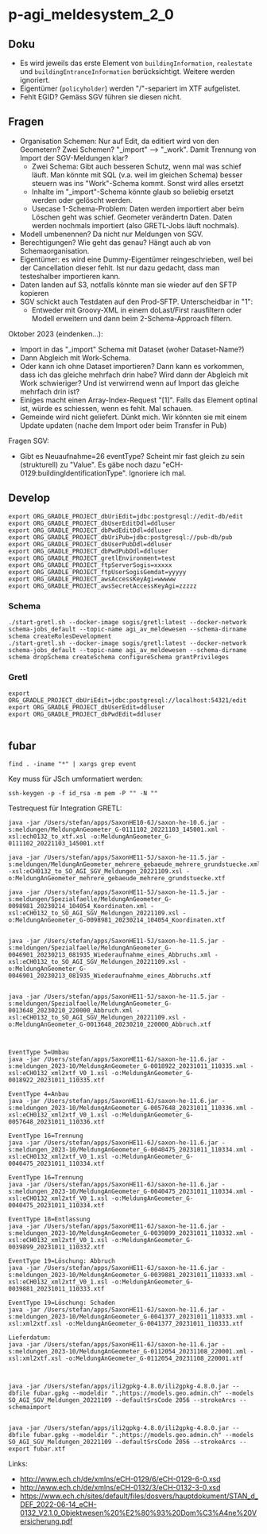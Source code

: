 # p-agi_meldesystem_2_0

## Doku
- Es wird jeweils das erste Element von `buildingInformation`, `realestate` und `buildingEntranceInformation` berücksichtigt. Weitere werden ignoriert.
- Eigentümer (`policyholder`) werden "/"-separiert im XTF aufgelistet.
- Fehlt EGID? Gemäss SGV führen sie diesen nicht.



## Fragen
- Organisation Schemen: Nur auf Edit, da editiert wird von den Geometern? Zwei Schemen? "_import" --> "_work". Damit Trennung von Import der SGV-Meldungen klar?
  * Zwei Schema: Gibt auch besseren Schutz, wenn mal was schief läuft. Man könnte mit SQL (v.a. weil im gleichen Schema) besser steuern was ins "Work"-Schema kommt. Sonst wird alles ersetzt
  * Inhalte im "_import"-Schema könnte glaub so beliebig ersetzt werden oder gelöscht werden.
  * Usecase 1-Schema-Problem: Daten werden importiert aber beim Löschen geht was schief. Geometer verändertn Daten. Daten werden nochmals importiert (also GRETL-Jobs läuft nochmals).
- Modell umbenennen? Da nicht nur Meldungen von SGV.
- Berechtigungen? Wie geht das genau? Hängt auch ab von Schemaorganisation.
- Eigentümer: es wird eine Dummy-Eigentümer reingeschrieben, weil bei der Cancellation dieser fehlt. Ist nur dazu gedacht, dass man testeshalber importieren kann.
- Daten landen auf S3, notfalls könnte man sie wieder auf den SFTP kopieren
- SGV schickt auch Testdaten auf den Prod-SFTP. Unterscheidbar in "<testDeliveryFlag xmlns="http://www.ech.ch/xmlns/eCH-0058/5">1</testDeliveryFlag>":
  * Entweder mit Groovy-XML in einem doLast/First rausfiltern oder Modell erweitern und dann beim 2-Schema-Approach filtern.

Oktober 2023 (eindenken...):
- Import in das "_import" Schema mit Dataset (woher Dataset-Name?)
- Dann Abgleich mit Work-Schema.
- Oder kann ich ohne Dataset importieren? Dann kann es vorkommen, dass ich das gleiche mehrfach drin habe? Wird dann der Abgleich mit Work schwieriger? Und ist verwirrend wenn auf Import das gleiche mehrfach drin ist?
- Einiges macht einen Array-Index-Request "[1]". Falls das Element optinal ist, würde es schiessen, wenn es fehlt. Mal schauen.
- Gemeinde wird nicht geliefert. Dünkt mich. Wir könnten sie mit einem Update updaten (nache dem Import oder beim Transfer in Pub)


Fragen SGV:
- Gibt es Neuaufnahme=26 eventType? Scheint mir fast gleich zu sein (strukturell) zu "Value". Es gäbe noch dazu "eCH-0129:buildingIdentificationType". Ignoriere ich mal.



## Develop

```
export ORG_GRADLE_PROJECT_dbUriEdit=jdbc:postgresql://edit-db/edit
export ORG_GRADLE_PROJECT_dbUserEditDdl=ddluser
export ORG_GRADLE_PROJECT_dbPwdEditDdl=ddluser
export ORG_GRADLE_PROJECT_dbUriPub=jdbc:postgresql://pub-db/pub
export ORG_GRADLE_PROJECT_dbUserPubDdl=ddluser
export ORG_GRADLE_PROJECT_dbPwdPubDdl=ddluser
export ORG_GRADLE_PROJECT_gretlEnvironment=test
export ORG_GRADLE_PROJECT_ftpServerSogis=xxxxx
export ORG_GRADLE_PROJECT_ftpUserSogisGemdat=yyyyy
export ORG_GRADLE_PROJECT_awsAccessKeyAgi=wwwww
export ORG_GRADLE_PROJECT_awsSecretAccessKeyAgi=zzzzz
```

### Schema
```
./start-gretl.sh --docker-image sogis/gretl:latest --docker-network schema-jobs_default --topic-name agi_av_meldewesen --schema-dirname schema createRolesDevelopment
./start-gretl.sh --docker-image sogis/gretl:latest --docker-network schema-jobs_default --topic-name agi_av_meldewesen --schema-dirname schema dropSchema createSchema configureSchema grantPrivileges

```

### Gretl

```
export ORG_GRADLE_PROJECT_dbUriEdit=jdbc:postgresql://localhost:54321/edit
export ORG_GRADLE_PROJECT_dbUserEdit=ddluser
export ORG_GRADLE_PROJECT_dbPwdEdit=ddluser

```

```

```


## fubar

```
find . -iname "*" | xargs grep event
```




Key muss für JSch umformatiert werden:
```
ssh-keygen -p -f id_rsa -m pem -P "" -N ""
```

Testrequest für Integration GRETL:

```
java -jar /Users/stefan/apps/SaxonHE10-6J/saxon-he-10.6.jar -s:meldungen/MeldungAnGeometer_G-0111102_20221103_145001.xml -xsl:ech0132_to_xtf.xsl -o:MeldungAnGeometer_G-0111102_20221103_145001.xtf

java -jar /Users/stefan/apps/SaxonHE11-5J/saxon-he-11.5.jar -s:meldungen/MeldungAnGeometer_mehrere_gebaeude_mehrere_grundstuecke.xml -xsl:eCH0132_to_SO_AGI_SGV_Meldungen_20221109.xsl -o:MeldungAnGeometer_mehrere_gebaeude_mehrere_grundstuecke.xtf

java -jar /Users/stefan/apps/SaxonHE11-5J/saxon-he-11.5.jar -s:meldungen/Spezialfaelle/MeldungAnGeometer_G-0098981_20230214_104054_Koordinaten.xml -xsl:eCH0132_to_SO_AGI_SGV_Meldungen_20221109.xsl -o:MeldungAnGeometer_G-0098981_20230214_104054_Koordinaten.xtf


java -jar /Users/stefan/apps/SaxonHE11-5J/saxon-he-11.5.jar -s:meldungen/Spezialfaelle/MeldungAnGeometer_G-0046901_20230213_081935_Wiederaufnahme_eines_Abbruchs.xml -xsl:eCH0132_to_SO_AGI_SGV_Meldungen_20221109.xsl -o:MeldungAnGeometer_G-0046901_20230213_081935_Wiederaufnahme_eines_Abbruchs.xtf


java -jar /Users/stefan/apps/SaxonHE11-5J/saxon-he-11.5.jar -s:meldungen/Spezialfaelle/MeldungAnGeometer_G-0013648_20230210_220000_Abbruch.xml -xsl:eCH0132_to_SO_AGI_SGV_Meldungen_20221109.xsl -o:MeldungAnGeometer_G-0013648_20230210_220000_Abbruch.xtf



EventType 5=Umbau
java -jar /Users/stefan/apps/SaxonHE11-6J/saxon-he-11.6.jar -s:meldungen_2023-10/MeldungAnGeometer_G-0018922_20231011_110335.xml -xsl:eCH0132_xml2xtf_V0_1.xsl -o:MeldungAnGeometer_G-0018922_20231011_110335.xtf

EventType 4=Anbau
java -jar /Users/stefan/apps/SaxonHE11-6J/saxon-he-11.6.jar -s:meldungen_2023-10/MeldungAnGeometer_G-0057648_20231011_110336.xml -xsl:eCH0132_xml2xtf_V0_1.xsl -o:MeldungAnGeometer_G-0057648_20231011_110336.xtf

EventType 16=Trennung
java -jar /Users/stefan/apps/SaxonHE11-6J/saxon-he-11.6.jar -s:meldungen_2023-10/MeldungAnGeometer_G-0040475_20231011_110334.xml -xsl:eCH0132_xml2xtf_V0_1.xsl -o:MeldungAnGeometer_G-0040475_20231011_110334.xtf

EventType 16=Trennung
java -jar /Users/stefan/apps/SaxonHE11-6J/saxon-he-11.6.jar -s:meldungen_2023-10/MeldungAnGeometer_G-0040475_20231011_110334.xml -xsl:eCH0132_xml2xtf_V0_1.xsl -o:MeldungAnGeometer_G-0040475_20231011_110334.xtf

EventType 18=Entlassung
java -jar /Users/stefan/apps/SaxonHE11-6J/saxon-he-11.6.jar -s:meldungen_2023-10/MeldungAnGeometer_G-0039899_20231011_110332.xml -xsl:eCH0132_xml2xtf_V0_1.xsl -o:MeldungAnGeometer_G-0039899_20231011_110332.xtf

EventType 19=Löschung: Abbruch
java -jar /Users/stefan/apps/SaxonHE11-6J/saxon-he-11.6.jar -s:meldungen_2023-10/MeldungAnGeometer_G-0039881_20231011_110333.xml -xsl:eCH0132_xml2xtf_V0_1.xsl -o:MeldungAnGeometer_G-0039881_20231011_110333.xtf

EventType 19=Löschung: Schaden
java -jar /Users/stefan/apps/SaxonHE11-6J/saxon-he-11.6.jar -s:meldungen_2023-10/MeldungAnGeometer_G-0041377_20231011_110333.xml -xsl:xml2xtf.xsl -o:MeldungAnGeometer_G-0041377_20231011_110333.xtf

Lieferdatum:
java -jar /Users/stefan/apps/SaxonHE11-6J/saxon-he-11.6.jar -s:meldungen_2023-10/MeldungAnGeometer_G-0112054_20231108_220001.xml -xsl:xml2xtf.xsl -o:MeldungAnGeometer_G-0112054_20231108_220001.xtf



```





```
java -jar /Users/stefan/apps/ili2gpkg-4.8.0/ili2gpkg-4.8.0.jar --dbfile fubar.gpkg --modeldir ".;https://models.geo.admin.ch" --models SO_AGI_SGV_Meldungen_20221109 --defaultSrsCode 2056 --strokeArcs --schemaimport


java -jar /Users/stefan/apps/ili2gpkg-4.8.0/ili2gpkg-4.8.0.jar --dbfile fubar.gpkg --modeldir ".;https://models.geo.admin.ch" --models SO_AGI_SGV_Meldungen_20221109 --defaultSrsCode 2056 --strokeArcs --export fubar.xtf
```

Links:

- http://www.ech.ch/de/xmlns/eCH-0129/6/eCH-0129-6-0.xsd
- http://www.ech.ch/de/xmlns/eCH-0132/3/eCH-0132-3-0.xsd 
- https://www.ech.ch/sites/default/files/dosvers/hauptdokument/STAN_d_DEF_2022-06-14_eCH-0132_V2.1.0_Objektwesen%20%E2%80%93%20Dom%C3%A4ne%20Versicherung.pdf